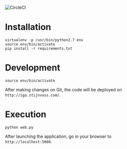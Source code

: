 ![CircleCI](https://circleci.com/gh/svoss/IGA-UI.png?circle-token=:circle-token)

# Installation
```
virtualenv -p /usr/bin/python2.7 env
source env/bin/activate
pip install -r requirements.txt
```

# Development
```
source env/bin/activate
```

After making changes on Git, the code will be deployed on `http://iga.stijnvoss.com/`.

# Execution
```
python web.py
```

After launching the application, go in your browser to `http://localhost:5000`.
